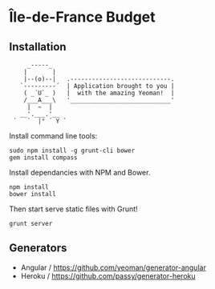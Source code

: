# Île-de-France Budget

## Installation

```
     _-----_
    |       |
    |--(o)--|   .----------------------------.
   `---------´  | Application brought to you |
    ( _´U`_ )   |  with the amazing Yeoman!  |
    /___A___\   '____________________________'
     |  ~  |
   __'.___.'__
 ´   `  |° ´ Y `
```

Install command line tools:

```
sudo npm install -g grunt-cli bower
gem install compass
```

Install dependancies with NPM and Bower.

```
npm install
bower install
```

Then start serve static files with Grunt!

```
grunt server
```

## Generators

* Angular / https://github.com/yeoman/generator-angular
* Heroku / https://github.com/passy/generator-heroku
